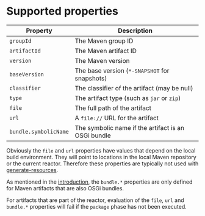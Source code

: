 <!--
  #%L
  Alta Maven Plugin
  %%
  Copyright (C) 2014 - 2023 Andreas Veithen
  %%
  Licensed under the Apache License, Version 2.0 (the "License");
  you may not use this file except in compliance with the License.
  You may obtain a copy of the License at

       http://www.apache.org/licenses/LICENSE-2.0

  Unless required by applicable law or agreed to in writing, software
  distributed under the License is distributed on an "AS IS" BASIS,
  WITHOUT WARRANTIES OR CONDITIONS OF ANY KIND, either express or implied.
  See the License for the specific language governing permissions and
  limitations under the License.
  #L%
  -->

# Supported properties

| Property              | Description                                         |
| --------------------- | --------------------------------------------------- |
| `groupId`             | The Maven group ID                                  |
| `artifactId`          | The Maven artifact ID                               |
| `version`             | The Maven version                                   |
| `baseVersion`         | The base version (`*-SNAPSHOT` for snapshots)       |
| `classifier`          | The classifier of the artifact (may be null)        |
| `type`                | The artifact type (such as `jar` or `zip`)          |
| `file`                | The full path of the artifact                       |
| `url`                 | A `file://` URL for the artifact                    |
| `bundle.symbolicName` | The symbolic name if the artifact is an OSGi bundle |

Obviously the `file` and `url` properties have values that depend on the local build
environment. They will point to locations in the local Maven repository or the current reactor.
Therefore these properties are typically not used with
[generate-resources](./generate-resources-mojo.html).

As mentioned in the [introduction](./index.html#Unresolvable_properties), the `bundle.*`
properties are only defined for Maven artifacts that are also OSGi bundles.

For artifacts that are part of the reactor, evaluation of the `file`, `url` and
`bundle.*` properties will fail if the `package` phase has not been executed.
